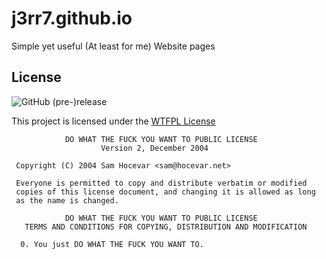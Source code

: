 # j3rr7.github.io

Simple yet useful (At least for me) Website pages



## License
![GitHub (pre-)release](https://img.shields.io/badge/release-1.0.0-ff69b4.svg?longCache=true&style=for-the-badge)



This project is licensed under the [WTFPL License](http://www.wtfpl.net/) 

```
            DO WHAT THE FUCK YOU WANT TO PUBLIC LICENSE
                    Version 2, December 2004

 Copyright (C) 2004 Sam Hocevar <sam@hocevar.net>

 Everyone is permitted to copy and distribute verbatim or modified
 copies of this license document, and changing it is allowed as long
 as the name is changed.

            DO WHAT THE FUCK YOU WANT TO PUBLIC LICENSE
   TERMS AND CONDITIONS FOR COPYING, DISTRIBUTION AND MODIFICATION

  0. You just DO WHAT THE FUCK YOU WANT TO.
 ```
